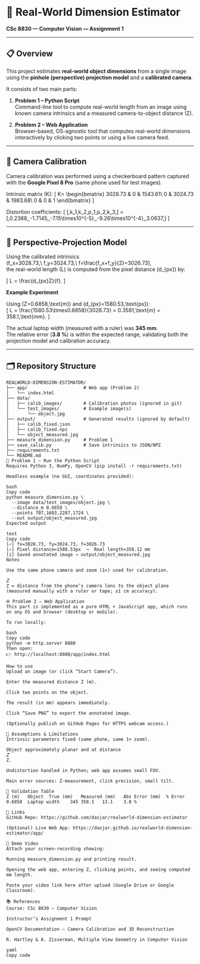 # 🧠 Real-World Dimension Estimator  
**CSc 8830 — Computer Vision — Assignment 1**

---

## 📋 Overview
This project estimates **real-world object dimensions** from a single image using the **pinhole (perspective) projection model** and a **calibrated camera**.

It consists of two main parts:

1. **Problem 1 – Python Script**  
   Command-line tool to compute real-world length from an image using known camera intrinsics and a measured camera-to-object distance (Z).

2. **Problem 2 – Web Application**  
   Browser-based, OS-agnostic tool that computes real-world dimensions interactively by clicking two points or using a live camera feed.

---

## 🧮 Camera Calibration
Camera calibration was performed using a checkerboard pattern captured with the **Google Pixel 8 Pro** (same phone used for test images).

Intrinsic matrix \(K\):
\[
K=
\begin{bmatrix}
3028.73 & 0 & 1543.61\\
0 & 3024.73 & 1983.68\\
0 & 0 & 1
\end{bmatrix}
\]

Distortion coefficients:
\[
[\,k_1,k_2,p_1,p_2,k_3\,] =
[\,0.2388,\,-1.7145,\,-7.15\times10^{-5},\,-9.26\times10^{-4},\,3.0637\,]
\]

---

## 📏 Perspective-Projection Model
Using the calibrated intrinsics  
\(f_x=3028.73,\ f_y=3024.73,\ f=\frac{f_x+f_y}{2}=3026.73\),  
the real-world length \(L\) is computed from the pixel distance \(d_{px}\) by:

\[
L = \frac{d_{px}Z}{f}.
\]

**Example Experiment**

Using \(Z=0.6858\,\text{m}\) and \(d_{px}=1580.53\,\text{px}\):  
\[
L = \frac{1580.53\times0.6858}{3026.73} = 0.3581\,\text{m} = 358.1\,\text{mm}.
\]

The actual laptop width (measured with a ruler) was **345 mm**.  
The relative error (**3.8 %**) is within the expected range, validating both the projection model and calibration accuracy.

---

## 🗂️ Repository Structure
```text
REALWORLD-DIMENSION-ESTIMATOR/
├── app/                     # Web app (Problem 2)
│   └── index.html
├── data/
│   ├── calib_images/        # Calibration photos (ignored in git)
│   └── test_images/         # Example image(s)
│       └── object.jpg
├── output/                  # Generated results (ignored by default)
│   ├── calib_fixed.json
│   ├── calib_fixed.npz
│   └── object_measured.jpg
├── measure_dimension.py     # Problem 1
├── save_calib.py            # Save intrinsics to JSON/NPZ
├── requirements.txt
└── README.md
🐍 Problem 1 — Run the Python Script
Requires Python 3, NumPy, OpenCV (pip install -r requirements.txt)

Headless example (no GUI, coordinates provided):

bash
Copy code
python measure_dimension.py \
  --image data/test_images/object.jpg \
  --distance_m 0.6858 \
  --points 707,1683,2287,1724 \
  --out output/object_measured.jpg
Expected output

text
Copy code
[✓] fx=3028.73, fy=3024.73, f=3026.73
[✓] Pixel distance=1580.53px  →  Real length≈358.12 mm
[i] Saved annotated image → output/object_measured.jpg
Notes

Use the same phone camera and zoom (1×) used for calibration.

𝑍
Z = distance from the phone’s camera lens to the object plane (measured manually with a ruler or tape; ±1 cm accuracy).

🌐 Problem 2 — Web Application
This part is implemented as a pure HTML + JavaScript app, which runs on any OS and browser (desktop or mobile).

To run locally:

bash
Copy code
python -m http.server 8080
Then open:
👉 http://localhost:8080/app/index.html

How to use
Upload an image (or click “Start Camera”).

Enter the measured distance Z (m).

Click two points on the object.

The result (in mm) appears immediately.

Click “Save PNG” to export the annotated image.

(Optionally publish on GitHub Pages for HTTPS webcam access.)

🧠 Assumptions & Limitations
Intrinsic parameters fixed (same phone, same 1× zoom).

Object approximately planar and at distance 
𝑍
Z.

Undistortion handled in Python; web app assumes small FOV.

Main error sources: Z-measurement, click precision, small tilt.

🧾 Validation Table
Z (m)	Object	True (mm)	Measured (mm)	Abs Error (mm)	% Error
0.6858	Laptop width	345	358.1	13.1	3.8 %

🔗 Links
GitHub Repo: https://github.com/dasjar/realworld-dimension-estimator

(Optional) Live Web App: https://dasjar.github.io/realworld-dimension-estimator/app/

🎥 Demo Video
Attach your screen-recording showing:

Running measure_dimension.py and printing result.

Opening the web app, entering Z, clicking points, and seeing computed mm length.

Paste your video link here after upload (Google Drive or Google Classroom).

📚 References
Course: CSc 8830 — Computer Vision

Instructor’s Assignment 1 Prompt

OpenCV Documentation — Camera Calibration and 3D Reconstruction

R. Hartley & A. Zisserman, Multiple View Geometry in Computer Vision

yaml
Copy code
